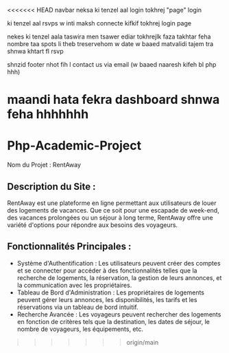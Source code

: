 <<<<<<< HEAD
navbar neksa ki tenzel aal login tokhrej "page" login

ki tenzel aal rsvps w inti maksh connecte kifkif tokhrej login page

nekes ki tenzel aala taswira men tsawer ediar tokhrejlk faza takhtar feha nombre taa spots li theb treservehom w date w baaed matvalidi tajem tra shnwa khtart fl rsvp

shnzid footer nhot fih l contact us via email (w baaed naaresh kifeh bl php hhh)

maandi hata fekra dashboard shnwa feha hhhhhhh
=======
# Php-Academic-Project

Nom du Projet : RentAway

## Description du Site :

RentAway est une plateforme en ligne permettant aux utilisateurs de louer des logements de vacances. Que ce soit pour une escapade de week-end, des vacances prolongées ou un séjour à long terme, RentAway offre une variété d'options pour répondre aux besoins des voyageurs.

## Fonctionnalités Principales :
- Système d'Authentification : Les utilisateurs peuvent créer des comptes et se connecter pour accéder à des fonctionnalités telles que la recherche de logements, la réservation, la gestion de leurs annonces, et la communication avec les propriétaires.
- Tableau de Bord d'Administration : Les propriétaires de logements peuvent gérer leurs annonces, les disponibilités, les tarifs et les réservations via un tableau de bord intuitif.
- Recherche Avancée : Les voyageurs peuvent rechercher des logements en fonction de critères tels que la destination, les dates de séjour, le nombre de voyageurs, les équipements, etc.
>>>>>>> origin/main
